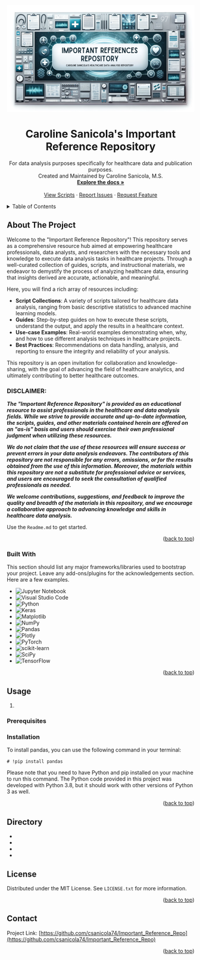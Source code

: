 <!-- PROJECT LOGO -->

<br />
<div align="center">
  <a href="https://github.com/csanicola74/Important_Reference_Repo">
    <img src="Images/IMPORTANT REFERENCES REPOSITORY.png" alt="Logo">
  </a>

<h1 align="center">Caroline Sanicola's Important Reference Repository</h1>

<p align="center">
    For data analysis purposes specifically for healthcare data and publication purposes. 
    <br />
    Created and Maintained by Caroline Sanicola, M.S.
    <br />
    <a href="https://github.com/csanicola74/Important_Reference_Repo"><strong>Explore the docs »</strong></a>
    <br />
    <br />
    <a href="https://github.com/csanicola74/Important_Reference_Repo">View Scripts</a>
    ·
    <a href="https://github.com/csanicola74/Important_Reference_Repo/issues">Report Issues</a>
    ·
    <a href="https://github.com/csanicola74/Important_Reference_Repo/issues">Request Feature</a>
  </p>
</div>

<!-- TABLE OF CONTENTS -->

<details>
  <summary>Table of Contents</summary>
  <ol>
    <li>
      <a href="#about-the-project">About The Project</a>
      <ul>
        <li><a href="#built-with">Built With</a></li>
      </ul>
    </li>
    <li>
      <a href="#getting-started">Getting Started</a>
      <ul>
        <li><a href="#prerequisites">Prerequisites</a></li>
        <li><a href="#installation">Installation</a></li>
      </ul>
    </li>
    <li><a href="#usage">Usage</a></li>
    <li><a href="#roadmap">Roadmap</a></li>
    <li><a href="#contributing">Contributing</a></li>
    <li><a href="#license">License</a></li>
    <li><a href="#contact">Contact</a></li>
    <li><a href="#acknowledgments">Acknowledgments</a></li>
  </ol>
</details>

<!-- ABOUT THE PROJECT -->

## About The Project

Welcome to the "Important Reference Repository"! This repository serves as a comprehensive resource hub aimed at empowering healthcare professionals, data analysts, and researchers with the necessary tools and knowledge to execute data analysis tasks in healthcare projects. Through a well-curated collection of guides, scripts, and instructional materials, we endeavor to demystify the process of analyzing healthcare data, ensuring that insights derived are accurate, actionable, and meaningful.

Here, you will find a rich array of resources including:

-   **Script Collections**: A variety of scripts tailored for healthcare data analysis, ranging from basic descriptive statistics to advanced machine learning models.
-   **Guides**: Step-by-step guides on how to execute these scripts, understand the output, and apply the results in a healthcare context.
-   **Use-case Examples**: Real-world examples demonstrating when, why, and how to use different analysis techniques in healthcare projects.
-   **Best Practices**: Recommendations on data handling, analysis, and reporting to ensure the integrity and reliability of your analysis.

This repository is an open invitation for collaboration and knowledge-sharing, with the goal of advancing the field of healthcare analytics, and ultimately contributing to better healthcare outcomes.

### DISCLAIMER:

***The "Important Reference Repository" is provided as an educational resource to assist professionals in the healthcare and data analysis fields. While we strive to provide accurate and up-to-date information, the scripts, guides, and other materials contained herein are offered on an "as-is" basis and users should exercise their own professional judgment when utilizing these resources.***

***We do not claim that the use of these resources will ensure success or prevent errors in your data analysis endeavors. The contributors of this repository are not responsible for any errors, omissions, or for the results obtained from the use of this information. Moreover, the materials within this repository are not a substitute for professional advice or services, and users are encouraged to seek the consultation of qualified professionals as needed.***

***We welcome contributions, suggestions, and feedback to improve the quality and breadth of the materials in this repository, and we encourage a collaborative approach to advancing knowledge and skills in healthcare data analysis.***

Use the `Readme.md` to get started.

<p align="right">(<a href="#readme-top">back to top</a>)</p>

### Built With

This section should list any major frameworks/libraries used to bootstrap your project. Leave any add-ons/plugins for the acknowledgements section. Here are a few examples.

- ![Jupyter Notebook](https://img.shields.io/badge/jupyter-%23FA0F00.svg?style=for-the-badge&logo=jupyter&logoColor=white)
- ![Visual Studio Code](https://img.shields.io/badge/Visual%20Studio%20Code-0078d7.svg?style=for-the-badge&logo=visual-studio-code&logoColor=white)
- ![Python](https://img.shields.io/badge/python-3670A0?style=for-the-badge&logo=python&logoColor=ffdd54)
- ![Keras](https://img.shields.io/badge/Keras-%23D00000.svg?style=for-the-badge&logo=Keras&logoColor=white)
- ![Matplotlib](https://img.shields.io/badge/Matplotlib-%23ffffff.svg?style=for-the-badge&logo=Matplotlib&logoColor=black)
- ![NumPy](https://img.shields.io/badge/numpy-%23013243.svg?style=for-the-badge&logo=numpy&logoColor=white)
- ![Pandas](https://img.shields.io/badge/pandas-%23150458.svg?style=for-the-badge&logo=pandas&logoColor=white)
- ![Plotly](https://img.shields.io/badge/Plotly-%233F4F75.svg?style=for-the-badge&logo=plotly&logoColor=white)
- ![PyTorch](https://img.shields.io/badge/PyTorch-%23EE4C2C.svg?style=for-the-badge&logo=PyTorch&logoColor=white)
- ![scikit-learn](https://img.shields.io/badge/scikit--learn-%23F7931E.svg?style=for-the-badge&logo=scikit-learn&logoColor=white)
- ![SciPy](https://img.shields.io/badge/SciPy-%230C55A5.svg?style=for-the-badge&logo=scipy&logoColor=%white)
- ![TensorFlow](https://img.shields.io/badge/TensorFlow-%23FF6F00.svg?style=for-the-badge&logo=TensorFlow&logoColor=white)

<p align="right">(<a href="#readme-top">back to top</a>)</p>

<!-- USAGE -->

## Usage

1.  

### Prerequisites



### Installation

To install pandas, you can use the following command in your terminal:

```
# !pip install pandas
```
Please note that you need to have Python and pip installed on your machine to run this command. The Python code provided in this project was developed with Python 3.8, but it should work with other versions of Python 3 as well.

<p align="right">(<a href="#readme-top">back to top</a>)</p>

<!-- DIRECTORY -->

## Directory
-
-
-
-

<!-- LICENSE -->

## License

Distributed under the MIT License. See `LICENSE.txt` for more information.

<p align="right">(<a href="#readme-top">back to top</a>)</p>

<!-- CONTACT -->

## Contact

Project Link: [https://github.com/csanicola74/Important_Reference_Repo](https://github.com/csanicola74/Important_Reference_Repo)

<p align="right">(<a href="#readme-top">back to top</a>)</p>

<!-- ACKNOWLEDGMENTS -->

<!-- MARKDOWN LINKS & IMAGES -->


